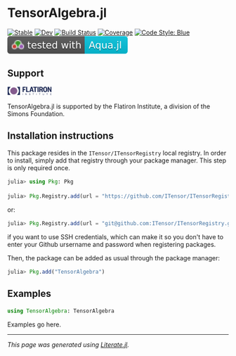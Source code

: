 # TensorAlgebra.jl

[![Stable](https://img.shields.io/badge/docs-stable-blue.svg)](https://itensor.github.io/TensorAlgebra.jl/stable/)
[![Dev](https://img.shields.io/badge/docs-dev-blue.svg)](https://itensor.github.io/TensorAlgebra.jl/dev/)
[![Build Status](https://github.com/ITensor/TensorAlgebra.jl/actions/workflows/Tests.yml/badge.svg?branch=main)](https://github.com/ITensor/TensorAlgebra.jl/actions/workflows/Tests.yml?query=branch%3Amain)
[![Coverage](https://codecov.io/gh/ITensor/TensorAlgebra.jl/branch/main/graph/badge.svg)](https://codecov.io/gh/ITensor/TensorAlgebra.jl)
[![Code Style: Blue](https://img.shields.io/badge/code%20style-blue-4495d1.svg)](https://github.com/invenia/BlueStyle)
[![Aqua](https://raw.githubusercontent.com/JuliaTesting/Aqua.jl/master/badge.svg)](https://github.com/JuliaTesting/Aqua.jl)

## Support

<picture>
  <source media="(prefers-color-scheme: dark)" width="20%" srcset="docs/src/assets/CCQ-dark.png">
  <img alt="Flatiron Center for Computational Quantum Physics logo." width="20%" src="docs/src/assets/CCQ.png">
</picture>


TensorAlgebra.jl is supported by the Flatiron Institute, a division of the Simons Foundation.

## Installation instructions

This package resides in the `ITensor/ITensorRegistry` local registry.
In order to install, simply add that registry through your package manager.
This step is only required once.
```julia
julia> using Pkg: Pkg

julia> Pkg.Registry.add(url = "https://github.com/ITensor/ITensorRegistry")
```
or:
```julia
julia> Pkg.Registry.add(url = "git@github.com:ITensor/ITensorRegistry.git")
```
if you want to use SSH credentials, which can make it so you don't have to enter your Github ursername and password when registering packages.

Then, the package can be added as usual through the package manager:

```julia
julia> Pkg.add("TensorAlgebra")
```

## Examples

````julia
using TensorAlgebra: TensorAlgebra
````

Examples go here.

---

*This page was generated using [Literate.jl](https://github.com/fredrikekre/Literate.jl).*

